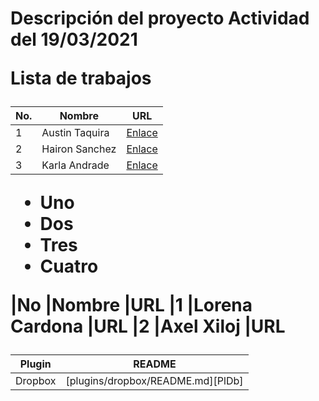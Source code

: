 <h1>Descripción del proyecto
<b>Actividad del 19/03/2021</>

Lista de trabajos

<table>
    <thead>
        <tr>
            <th>No.</th>
            <th>Nombre</th>
            <th>URL</th>
        </tr>
    </thead>
    <tbody>
        <tr>
            <td>1</td>
            <td>Austin Taquira</td>
            <td><a href="AustinTaquira.html">Enlace</a></td>
        </tr>
        <tr>
            <td>2</td>
            <td>Hairon Sanchez</td>
            <td><a href="haironsanchez.html">Enlace</a></td>
        </tr>
        <tr>
            <td>3</td>
            <td>Karla Andrade</td>
            <td><a href="KarlaAndrade.html">Enlace</a></td>
        </tr>
    </tbody>
</table>


- Uno
- Dos
- Tres
- Cuatro

|No |Nombre         |URL
|1  |Lorena Cardona |URL
|2  |Axel Xiloj     |URL




| Plugin | README |
| ------ | ------ |
| Dropbox | [plugins/dropbox/README.md][PlDb] |